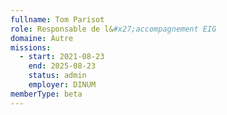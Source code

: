 ```yaml
---
fullname: Tom Parisot
role: Responsable de l&#x27;accompagnement EIG
domaine: Autre
missions:
  - start: 2021-08-23
    end: 2025-08-23
    status: admin
    employer: DINUM
memberType: beta
---
```


